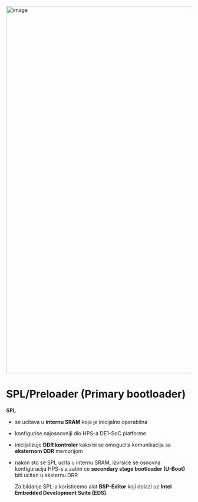 <img width="2514" height="995" alt="image" src="https://github.com/user-attachments/assets/724cfeed-50df-4b25-bb45-87047dc75462" />

# SPL/Preloader (Primary bootloader)

**SPL**
- se ucitava u **internu SRAM** koja je inicijalno operabilna
- konfigurise najosnovniji dio HPS-a DE1-SoC platforme
- inicijalizuje **DDR kontroler** kako bi se omogucila komunikacija sa **eksternom DDR** memorijom
- nakon sto se SPL ucita u internu SRAM, izvrsice se osnovna konfiguracija HPS-s a zatim ce
**secondary stage bootloader (U-Boot)** biti ucitan u eksternu DRR

  Za bildanje SPL-a koristicemo alat **BSP-Editor** koji dolazi uz **Intel Embedded Development Suite (EDS)**.

   
